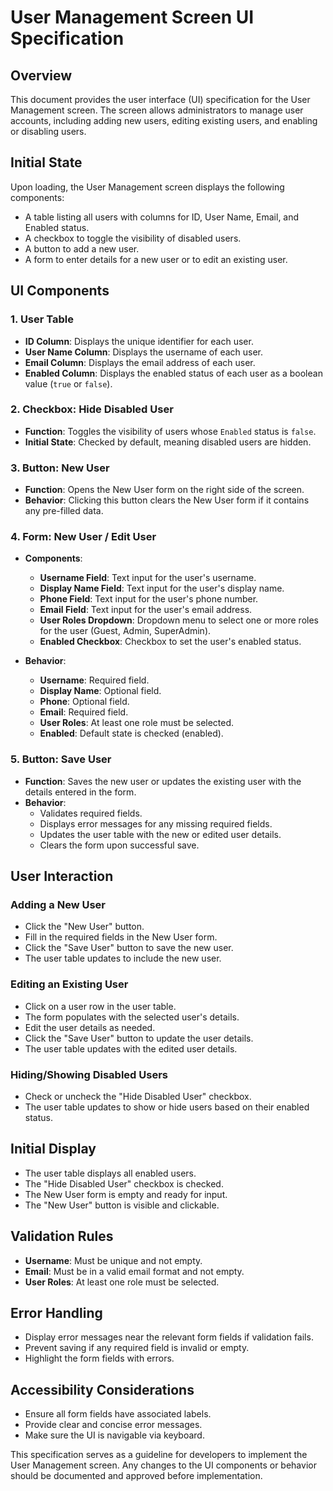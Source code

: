 # User Management Screen UI Specification

## Overview
This document provides the user interface (UI) specification for the User Management screen. The screen allows administrators to manage user accounts, including adding new users, editing existing users, and enabling or disabling users.

## Initial State
Upon loading, the User Management screen displays the following components:
- A table listing all users with columns for ID, User Name, Email, and Enabled status.
- A checkbox to toggle the visibility of disabled users.
- A button to add a new user.
- A form to enter details for a new user or to edit an existing user.

## UI Components

### 1. User Table
- **ID Column**: Displays the unique identifier for each user.
- **User Name Column**: Displays the username of each user.
- **Email Column**: Displays the email address of each user.
- **Enabled Column**: Displays the enabled status of each user as a boolean value (`true` or `false`).

### 2. Checkbox: Hide Disabled User
- **Function**: Toggles the visibility of users whose `Enabled` status is `false`.
- **Initial State**: Checked by default, meaning disabled users are hidden.

### 3. Button: New User
- **Function**: Opens the New User form on the right side of the screen.
- **Behavior**: Clicking this button clears the New User form if it contains any pre-filled data.

### 4. Form: New User / Edit User
- **Components**:
  - **Username Field**: Text input for the user's username.
  - **Display Name Field**: Text input for the user's display name.
  - **Phone Field**: Text input for the user's phone number.
  - **Email Field**: Text input for the user's email address.
  - **User Roles Dropdown**: Dropdown menu to select one or more roles for the user (Guest, Admin, SuperAdmin).
  - **Enabled Checkbox**: Checkbox to set the user's enabled status.

- **Behavior**:
  - **Username**: Required field.
  - **Display Name**: Optional field.
  - **Phone**: Optional field.
  - **Email**: Required field.
  - **User Roles**: At least one role must be selected.
  - **Enabled**: Default state is checked (enabled).

### 5. Button: Save User
- **Function**: Saves the new user or updates the existing user with the details entered in the form.
- **Behavior**: 
  - Validates required fields.
  - Displays error messages for any missing required fields.
  - Updates the user table with the new or edited user details.
  - Clears the form upon successful save.

## User Interaction

### Adding a New User
- Click the "New User" button.
- Fill in the required fields in the New User form.
- Click the "Save User" button to save the new user.
- The user table updates to include the new user.

### Editing an Existing User
- Click on a user row in the user table.
- The form populates with the selected user's details.
- Edit the user details as needed.
- Click the "Save User" button to update the user details.
- The user table updates with the edited user details.

### Hiding/Showing Disabled Users
- Check or uncheck the "Hide Disabled User" checkbox.
- The user table updates to show or hide users based on their enabled status.

## Initial Display
- The user table displays all enabled users.
- The "Hide Disabled User" checkbox is checked.
- The New User form is empty and ready for input.
- The "New User" button is visible and clickable.

## Validation Rules
- **Username**: Must be unique and not empty.
- **Email**: Must be in a valid email format and not empty.
- **User Roles**: At least one role must be selected.

## Error Handling
- Display error messages near the relevant form fields if validation fails.
- Prevent saving if any required field is invalid or empty.
- Highlight the form fields with errors.

## Accessibility Considerations
- Ensure all form fields have associated labels.
- Provide clear and concise error messages.
- Make sure the UI is navigable via keyboard.

This specification serves as a guideline for developers to implement the User Management screen. Any changes to the UI components or behavior should be documented and approved before implementation.
